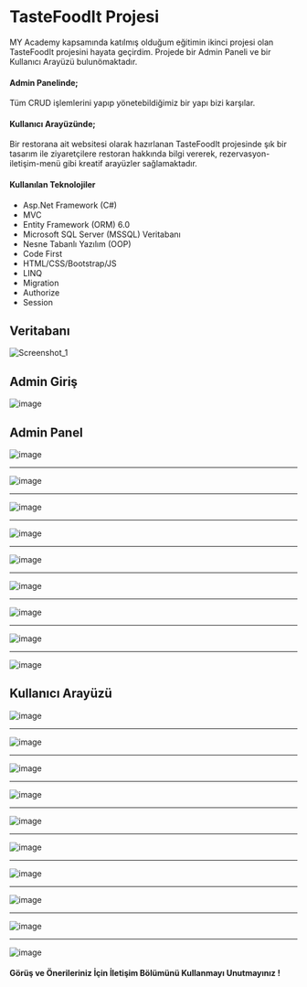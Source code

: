 # TasteFoodIt Projesi
MY Academy kapsamında katılmış olduğum eğitimin ikinci projesi olan TasteFoodIt projesini hayata geçirdim.
Projede bir Admin Paneli ve bir Kullanıcı Arayüzü bulunömaktadır.

#### Admin Panelinde;
Tüm CRUD işlemlerini yapıp yönetebildiğimiz bir yapı bizi karşılar.

#### Kullanıcı Arayüzünde;
Bir restorana ait websitesi olarak hazırlanan TasteFoodIt projesinde şık bir tasarım ile ziyaretçilere restoran hakkında bilgi vererek, rezervasyon-iletişim-menü gibi kreatif arayüzler sağlamaktadır.

#### Kullanılan Teknolojiler
- Asp.Net Framework (C#)
- MVC
- Entity Framework (ORM) 6.0
- Microsoft SQL Server (MSSQL) Veritabanı
- Nesne Tabanlı Yazılım (OOP)
- Code First
- HTML/CSS/Bootstrap/JS
- LINQ
- Migration
- Authorize
- Session
  
## Veritabanı
![Screenshot_1](https://github.com/busenurdmb/TasteFoodIt/blob/master/TasteFoodIt/Templates/img/veritaban%C4%B1.png)

## Admin Giriş 
![image](https://github.com/talhayildiz99/TasteFoodIt/assets/84921617/1a0f340f-b7c6-45ae-9f7f-be4ee6fb57d2)

## Admin Panel
![image](https://github.com/talhayildiz99/TasteFoodIt/assets/84921617/4a063652-53a2-4d26-b0e9-d3ef7df95b79)

******************************************

![image](https://github.com/talhayildiz99/TasteFoodIt/assets/84921617/20bc8a2d-aedb-4d5d-b31c-c4f8975c2da9)

******************************************

![image](https://github.com/talhayildiz99/TasteFoodIt/assets/84921617/1ab1ffc0-f784-4b37-a679-a1034bb823ad)

******************************************

![image](https://github.com/talhayildiz99/TasteFoodIt/assets/84921617/4f20b635-b4ae-4f3c-bb25-850948b96018)

******************************************

![image](https://github.com/talhayildiz99/TasteFoodIt/assets/84921617/4ca1be5e-77d9-4287-a433-fbcbe40d34a4)

******************************************

![image](https://github.com/talhayildiz99/TasteFoodIt/assets/84921617/3f9afc1b-e964-4fac-af8a-800326c8d3c9)

******************************************

![image](https://github.com/talhayildiz99/TasteFoodIt/assets/84921617/df9bbc2a-088d-4d41-9526-abfc10eec572)

******************************************

![image](https://github.com/talhayildiz99/TasteFoodIt/assets/84921617/7524219a-3a46-4b1d-b243-8b02ab02896b)

******************************************

![image](https://github.com/talhayildiz99/TasteFoodIt/assets/84921617/f745b82d-3109-48bc-bcd5-6dfb7fcee9ab)



## Kullanıcı Arayüzü
![image](https://github.com/talhayildiz99/TasteFoodIt/assets/84921617/cbbb34ef-7dc1-4b35-88c8-ad02de3fef8e)

******************************************

![image](https://github.com/talhayildiz99/TasteFoodIt/assets/84921617/39a9fb3d-2ee9-4c68-8cc3-fd5ef9cab733)

******************************************

![image](https://github.com/talhayildiz99/TasteFoodIt/assets/84921617/fdeec50f-5a83-4d5a-a9c6-65aa8e87ceb4)

******************************************

![image](https://github.com/talhayildiz99/TasteFoodIt/assets/84921617/c24efabc-0788-48ec-b0d1-638a702d174c)

******************************************

![image](https://github.com/talhayildiz99/TasteFoodIt/assets/84921617/9b078e69-498d-4fdf-88a5-22ba6da0125e)

******************************************

![image](https://github.com/talhayildiz99/TasteFoodIt/assets/84921617/474a4dd4-9742-4d7c-9715-7c8e453be23b)

******************************************

![image](https://github.com/talhayildiz99/TasteFoodIt/assets/84921617/3fca37ea-9533-4a5b-bea7-24473b4309d3)

******************************************

![image](https://github.com/talhayildiz99/TasteFoodIt/assets/84921617/707897bf-4471-47db-98c4-c01ced0480fc)

******************************************

![image](https://github.com/talhayildiz99/TasteFoodIt/assets/84921617/71dd09c1-5e25-4720-9dd2-96e643cba504)

******************************************

![image](https://github.com/talhayildiz99/TasteFoodIt/assets/84921617/97d8fe66-ed96-4b15-a703-019da92b9c34)



#### Görüş ve Önerileriniz İçin İletişim Bölümünü Kullanmayı Unutmayınız !
